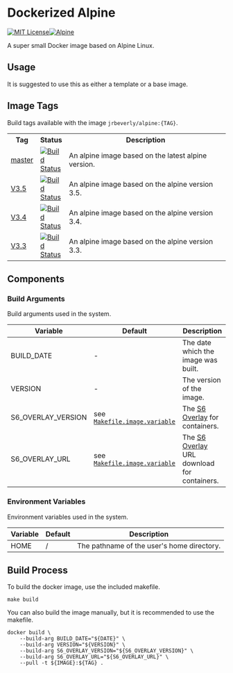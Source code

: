 # Dockerized Alpine
[![MIT License][license-badge]][license][![Alpine][alpine-badge]][alpine]

A super small Docker image based on Alpine Linux. 

## Usage

It is suggested to use this as either a template or a base image.

## Image Tags

Build tags available with the image `jrbeverly/alpine:{TAG}`.

<table>
  <tr>
    <th width="7%">Tag</th>
    <th width="10%">Status</th> 
    <th>Description</th>
  </tr>
  <tr>
    <td><a href="/../tree/master">master</a></td>
    <td><a href="/../commits/master"><img alt="Build Status" src="/../badges/master/build.svg"/></a></td>
    <td>An alpine image based on the latest alpine version.</td>
  </tr>
  <tr>
    <td><a href="/../tree/V3.5">V3.5</a></td>
    <td><a href="/../commits/V3.5"><img alt="Build Status" src="/../badges/V3.5/build.svg"/></a></td>
    <td>An alpine image based on the alpine version 3.5.</td>
  </tr>
  <tr>
    <td><a href="/../tree/V3.4">V3.4</a></td>
    <td><a href="/../commits/V3.4"><img alt="Build Status" src="/../badges/V3.4/build.svg"/></a></td>
    <td>An alpine image based on the alpine version 3.4.</td> 
  </tr>
  <tr>
    <td><a href="/../tree/V3.3">V3.3</a></td>
    <td><a href="/../commits/V3.3"><img alt="Build Status" src="/../badges/V3.3/build.svg"/></a></td>
    <td>An alpine image based on the alpine version 3.3.</td> 
  </tr>
</table>

## Components
### Build Arguments

Build arguments used in the system.

| Variable | Default | Description |
| -------- | ------- |------------ |
| BUILD_DATE | - | The date which the image was built. |
| VERSION | - | The version of the image. |
| S6\_OVERLAY\_VERSION | see [`Makefile.image.variable`](Makefile.image.variable) | The [S6 Overlay](https://github.com/just-containers/s6-overlay/releases) for containers. |
| S6\_OVERLAY\_URL | see [`Makefile.image.variable`](Makefile.image.variable) | The [S6 Overlay](https://github.com/just-containers/s6-overlay/releases) URL download for containers. |

### Environment Variables

Environment variables used in the system.

| Variable | Default | Description |
| -------- | ------- |------------ |
| HOME | / | The pathname of the user's home directory. |

## Build Process

To build the docker image, use the included makefile.

```
make build
```

You can also build the image manually, but it is recommended to use the makefile.

```
docker build \
    --build-arg BUILD_DATE="${DATE}" \
    --build-arg VERSION="${VERSION}" \
    --build-arg S6_OVERLAY_VERSION="${S6_OVERLAY_VERSION}" \
    --build-arg S6_OVERLAY_URL="${S6_OVERLAY_URL}" \
    --pull -t ${IMAGE}:${TAG} .
```

[license-badge]: https://img.shields.io/badge/license-MIT-blue.svg?maxAge=2592000
[license]: /../blob/master/LICENSE
[alpine-badge]: https://img.shields.io/badge/alpine-3.5-green.svg?maxAge=2592000
[alpine]: https://alpinelinux.org/posts/Alpine-3.5.0-released.html